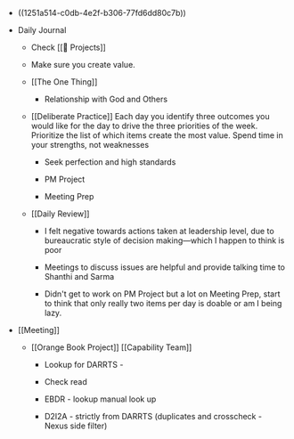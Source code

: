 - ((1251a514-c0db-4e2f-b306-77fd6dd80c7b))

- Daily Journal
	 - Check [[🚧 Projects]]

	 - Make sure you create value.

	 - [[The One Thing]]
		 - Relationship with God and Others

	 - [[Deliberate Practice]] Each day you identify three outcomes you would like for the day to drive the three priorities of the week. Prioritize the list of which items create the most value. Spend time in your strengths, not weaknesses
		 - Seek perfection and high standards

		 - PM Project

		 - Meeting Prep

	 - [[Daily Review]]
		 - I felt negative towards actions taken at leadership level, due to bureaucratic style of decision making—which I happen to think is poor

		 - Meetings to discuss issues are helpful and provide talking time to Shanthi and Sarma

		 - Didn't get to work on PM Project but a lot on Meeting Prep, start to think that only really two items per day  is doable or am I being lazy.


- [[Meeting]]
	 - [[Orange Book Project]] [[Capability Team]]
		 - Lookup for DARRTS - 

		 - Check read 

		 - EBDR - lookup manual look up

		 - D2I2A - strictly from DARRTS (duplicates and crosscheck - Nexus side filter) 
